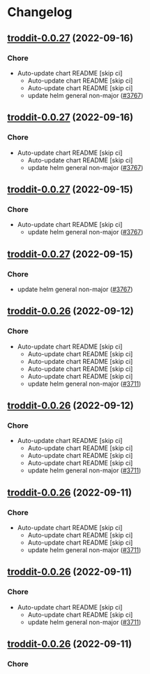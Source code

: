 # Changelog



## [troddit-0.0.27](https://github.com/truecharts/charts/compare/troddit-0.0.26...troddit-0.0.27) (2022-09-16)

### Chore

- Auto-update chart README [skip ci]
  - Auto-update chart README [skip ci]
  - Auto-update chart README [skip ci]
  - update helm general non-major ([#3767](https://github.com/truecharts/charts/issues/3767))




## [troddit-0.0.27](https://github.com/truecharts/charts/compare/troddit-0.0.26...troddit-0.0.27) (2022-09-16)

### Chore

- Auto-update chart README [skip ci]
  - Auto-update chart README [skip ci]
  - update helm general non-major ([#3767](https://github.com/truecharts/charts/issues/3767))




## [troddit-0.0.27](https://github.com/truecharts/charts/compare/troddit-0.0.26...troddit-0.0.27) (2022-09-15)

### Chore

- Auto-update chart README [skip ci]
  - update helm general non-major ([#3767](https://github.com/truecharts/charts/issues/3767))




## [troddit-0.0.27](https://github.com/truecharts/charts/compare/troddit-0.0.26...troddit-0.0.27) (2022-09-15)

### Chore

- update helm general non-major ([#3767](https://github.com/truecharts/charts/issues/3767))




## [troddit-0.0.26](https://github.com/truecharts/charts/compare/troddit-0.0.25...troddit-0.0.26) (2022-09-12)

### Chore

- Auto-update chart README [skip ci]
  - Auto-update chart README [skip ci]
  - Auto-update chart README [skip ci]
  - Auto-update chart README [skip ci]
  - Auto-update chart README [skip ci]
  - update helm general non-major ([#3711](https://github.com/truecharts/charts/issues/3711))




## [troddit-0.0.26](https://github.com/truecharts/charts/compare/troddit-0.0.25...troddit-0.0.26) (2022-09-12)

### Chore

- Auto-update chart README [skip ci]
  - Auto-update chart README [skip ci]
  - Auto-update chart README [skip ci]
  - Auto-update chart README [skip ci]
  - update helm general non-major ([#3711](https://github.com/truecharts/charts/issues/3711))




## [troddit-0.0.26](https://github.com/truecharts/charts/compare/troddit-0.0.25...troddit-0.0.26) (2022-09-11)

### Chore

- Auto-update chart README [skip ci]
  - Auto-update chart README [skip ci]
  - Auto-update chart README [skip ci]
  - update helm general non-major ([#3711](https://github.com/truecharts/charts/issues/3711))




## [troddit-0.0.26](https://github.com/truecharts/charts/compare/troddit-0.0.25...troddit-0.0.26) (2022-09-11)

### Chore

- Auto-update chart README [skip ci]
  - Auto-update chart README [skip ci]
  - update helm general non-major ([#3711](https://github.com/truecharts/charts/issues/3711))




## [troddit-0.0.26](https://github.com/truecharts/charts/compare/troddit-0.0.25...troddit-0.0.26) (2022-09-11)

### Chore
